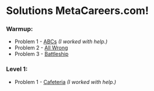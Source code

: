 # Solutions MetaCareers.com!

### Warmup:

- Problem 1 - [ABCs](https://www.metacareers.com/profile/coding_puzzles/?puzzle=513411323351554) _(I worked with help.)_
- Problem 2 - [All Wrong](https://www.metacareers.com/profile/coding_puzzles/?puzzle=1082217288848574)
- Problem 3 - [Battleship](https://www.metacareers.com/profile/coding_puzzles/?puzzle=3641006936004915)

### Level 1:

- Problem 1 - [Cafeteria](https://www.metacareers.com/profile/coding_puzzles/?puzzle=203188678289677) _(I worked with help.)_
